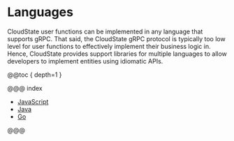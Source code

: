 # Languages

CloudState user functions can be implemented in any language that supports gRPC. That said, the CloudState gRPC protocol is typically too low level for user functions to effectively implement their business logic in. Hence, CloudState provides support libraries for multiple languages to allow developers to implement entities using idiomatic APIs.

@@toc { depth=1 }

@@@ index

* [JavaScript](javascript/index.md)
* [Java](java/index.md)
* [Go](go/index.md)

@@@
